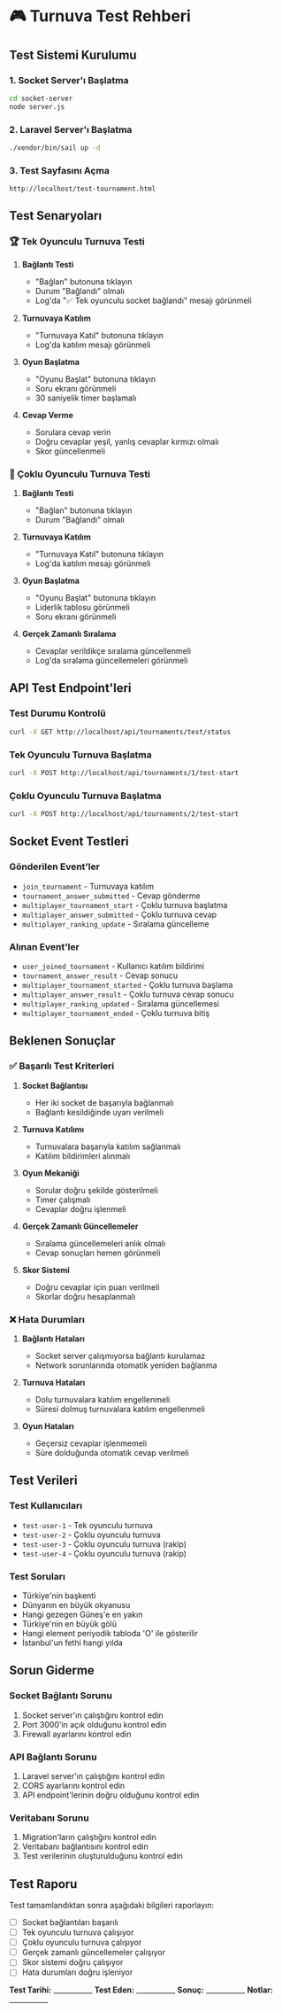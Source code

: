 # 🎮 Turnuva Test Rehberi

## Test Sistemi Kurulumu

### 1. Socket Server'ı Başlatma
```bash
cd socket-server
node server.js
```

### 2. Laravel Server'ı Başlatma
```bash
./vendor/bin/sail up -d
```

### 3. Test Sayfasını Açma
```
http://localhost/test-tournament.html
```

## Test Senaryoları

### 🏆 Tek Oyunculu Turnuva Testi

1. **Bağlantı Testi**
   - "Bağlan" butonuna tıklayın
   - Durum "Bağlandı" olmalı
   - Log'da "✅ Tek oyunculu socket bağlandı" mesajı görünmeli

2. **Turnuvaya Katılım**
   - "Turnuvaya Katıl" butonuna tıklayın
   - Log'da katılım mesajı görünmeli

3. **Oyun Başlatma**
   - "Oyunu Başlat" butonuna tıklayın
   - Soru ekranı görünmeli
   - 30 saniyelik timer başlamalı

4. **Cevap Verme**
   - Sorulara cevap verin
   - Doğru cevaplar yeşil, yanlış cevaplar kırmızı olmalı
   - Skor güncellenmeli

### 👥 Çoklu Oyunculu Turnuva Testi

1. **Bağlantı Testi**
   - "Bağlan" butonuna tıklayın
   - Durum "Bağlandı" olmalı

2. **Turnuvaya Katılım**
   - "Turnuvaya Katıl" butonuna tıklayın
   - Log'da katılım mesajı görünmeli

3. **Oyun Başlatma**
   - "Oyunu Başlat" butonuna tıklayın
   - Liderlik tablosu görünmeli
   - Soru ekranı görünmeli

4. **Gerçek Zamanlı Sıralama**
   - Cevaplar verildikçe sıralama güncellenmeli
   - Log'da sıralama güncellemeleri görünmeli

## API Test Endpoint'leri

### Test Durumu Kontrolü
```bash
curl -X GET http://localhost/api/tournaments/test/status
```

### Tek Oyunculu Turnuva Başlatma
```bash
curl -X POST http://localhost/api/tournaments/1/test-start
```

### Çoklu Oyunculu Turnuva Başlatma
```bash
curl -X POST http://localhost/api/tournaments/2/test-start
```

## Socket Event Testleri

### Gönderilen Event'ler
- `join_tournament` - Turnuvaya katılım
- `tournament_answer_submitted` - Cevap gönderme
- `multiplayer_tournament_start` - Çoklu turnuva başlatma
- `multiplayer_answer_submitted` - Çoklu turnuva cevap
- `multiplayer_ranking_update` - Sıralama güncelleme

### Alınan Event'ler
- `user_joined_tournament` - Kullanıcı katılım bildirimi
- `tournament_answer_result` - Cevap sonucu
- `multiplayer_tournament_started` - Çoklu turnuva başlama
- `multiplayer_answer_result` - Çoklu turnuva cevap sonucu
- `multiplayer_ranking_updated` - Sıralama güncellemesi
- `multiplayer_tournament_ended` - Çoklu turnuva bitiş

## Beklenen Sonuçlar

### ✅ Başarılı Test Kriterleri

1. **Socket Bağlantısı**
   - Her iki socket de başarıyla bağlanmalı
   - Bağlantı kesildiğinde uyarı verilmeli

2. **Turnuva Katılımı**
   - Turnuvalara başarıyla katılım sağlanmalı
   - Katılım bildirimleri alınmalı

3. **Oyun Mekaniği**
   - Sorular doğru şekilde gösterilmeli
   - Timer çalışmalı
   - Cevaplar doğru işlenmeli

4. **Gerçek Zamanlı Güncellemeler**
   - Sıralama güncellemeleri anlık olmalı
   - Cevap sonuçları hemen görünmeli

5. **Skor Sistemi**
   - Doğru cevaplar için puan verilmeli
   - Skorlar doğru hesaplanmalı

### ❌ Hata Durumları

1. **Bağlantı Hataları**
   - Socket server çalışmıyorsa bağlantı kurulamaz
   - Network sorunlarında otomatik yeniden bağlanma

2. **Turnuva Hataları**
   - Dolu turnuvalara katılım engellenmeli
   - Süresi dolmuş turnuvalara katılım engellenmeli

3. **Oyun Hataları**
   - Geçersiz cevaplar işlenmemeli
   - Süre dolduğunda otomatik cevap verilmeli

## Test Verileri

### Test Kullanıcıları
- `test-user-1` - Tek oyunculu turnuva
- `test-user-2` - Çoklu oyunculu turnuva
- `test-user-3` - Çoklu oyunculu turnuva (rakip)
- `test-user-4` - Çoklu oyunculu turnuva (rakip)

### Test Soruları
- Türkiye'nin başkenti
- Dünyanın en büyük okyanusu
- Hangi gezegen Güneş'e en yakın
- Türkiye'nin en büyük gölü
- Hangi element periyodik tabloda 'O' ile gösterilir
- İstanbul'un fethi hangi yılda

## Sorun Giderme

### Socket Bağlantı Sorunu
1. Socket server'ın çalıştığını kontrol edin
2. Port 3000'in açık olduğunu kontrol edin
3. Firewall ayarlarını kontrol edin

### API Bağlantı Sorunu
1. Laravel server'ın çalıştığını kontrol edin
2. CORS ayarlarını kontrol edin
3. API endpoint'lerinin doğru olduğunu kontrol edin

### Veritabanı Sorunu
1. Migration'ların çalıştığını kontrol edin
2. Veritabanı bağlantısını kontrol edin
3. Test verilerinin oluşturulduğunu kontrol edin

## Test Raporu

Test tamamlandıktan sonra aşağıdaki bilgileri raporlayın:

- [ ] Socket bağlantıları başarılı
- [ ] Tek oyunculu turnuva çalışıyor
- [ ] Çoklu oyunculu turnuva çalışıyor
- [ ] Gerçek zamanlı güncellemeler çalışıyor
- [ ] Skor sistemi doğru çalışıyor
- [ ] Hata durumları doğru işleniyor

**Test Tarihi:** ___________
**Test Eden:** ___________
**Sonuç:** ___________
**Notlar:** ___________

